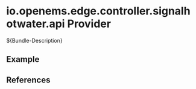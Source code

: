 # io.openems.edge.controller.signalhotwater.api Provider

${Bundle-Description}

## Example

## References


